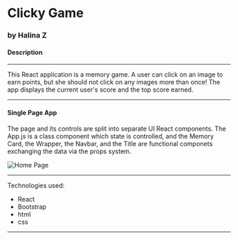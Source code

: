 # Clicky Game
### by Halina Z

#### Description
_________________________________________________________________

This React application is a memory game. A user can click on an image to earn points, but she should not click on any images more than once! The app displays the current user's score and the top score earned.
_________________________________________________________________

#### Single Page App

The page and its controls are split into separate UI React components. The App.js is a class component which state is controlled, and the Memory Card, the Wrapper, the Navbar, and the Title are functional componets exchanging the data via the props system.


![Home Page](./images/home-page.jpg)

_________________________________________________________________

Technologies used: 
  * React
  * Bootstrap
  * html
  * css
_________________________________________________________________

